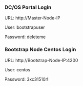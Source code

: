 ### DC/OS Portal Login

URL:      http://Master-Node-IP

User:     bootstrapuser

Password: deleteme


### Bootstrap Node Centos Login

URL:      http://Bootstrap-Node-IP:4200

User:     centos

Password: 3xc31510r!  

